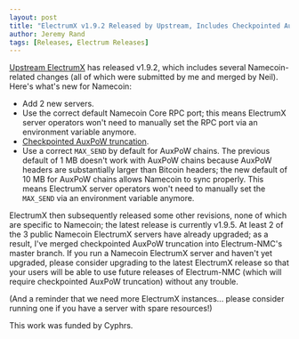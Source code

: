 ```yaml
---
layout: post
title: "ElectrumX v1.9.2 Released by Upstream, Includes Checkpointed AuxPoW Truncation"
author: Jeremy Rand
tags: [Releases, Electrum Releases]
---
```


[Upstream ElectrumX](https://github.com/kyuupichan/electrumx) has released v1.9.2, which includes several Namecoin-related changes (all of which were submitted by me and merged by Neil).  Here's what's new for Namecoin:

* Add 2 new servers.
* Use the correct default Namecoin Core RPC port; this means ElectrumX server operators won't need to manually set the RPC port via an environment variable anymore.
* [Checkpointed AuxPoW truncation]({{site.baseurl}}2019/02/02/electrum-nmc-checkpointed-auxpow-truncation.html).
* Use a correct `MAX_SEND` by default for AuxPoW chains.  The previous default of 1 MB doesn't work with AuxPoW chains because AuxPoW headers are substantially larger than Bitcoin headers; the new default of 10 MB for AuxPoW chains allows Namecoin to sync properly.  This means ElectrumX server operators won't need to manually set the `MAX_SEND` via an environment variable anymore.

ElectrumX then subsequently released some other revisions, none of which are specific to Namecoin; the latest release is currently v1.9.5.  At least 2 of the 3 public Namecoin ElectrumX servers have already upgraded; as a result, I've merged checkpointed AuxPoW truncation into Electrum-NMC's master branch.  If you run a Namecoin ElectrumX server and haven't yet upgraded, please consider upgrading to the latest ElectrumX release so that your users will be able to use future releases of Electrum-NMC (which will require checkpointed AuxPoW truncation) without any trouble.

(And a reminder that we need more ElectrumX instances... please consider running one if you have a server with spare resources!)

This work was funded by Cyphrs.

